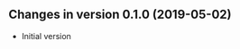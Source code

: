 




<!-- NEWS.md was auto-generated by NEWS.Rmd. Please DO NOT edit by hand!-->

## Changes in version 0.1.0 (2019-05-02)

  - Initial version
